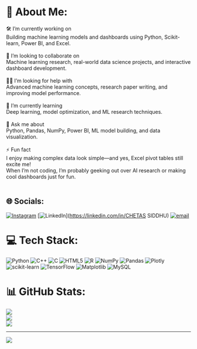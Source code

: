 # 💫 About Me:
🛠 I’m currently working on<br>Building machine learning models and dashboards using Python, Scikit-learn, Power BI, and Excel.<br><br>🤝 I’m looking to collaborate on<br>Machine learning research, real-world data science projects, and interactive dashboard development.<br><br>🙋‍♂️ I’m looking for help with<br>Advanced machine learning concepts, research paper writing, and improving model performance.<br><br>🌱 I’m currently learning<br>Deep learning, model optimization, and ML research techniques.<br><br>💬 Ask me about<br>Python, Pandas, NumPy, Power BI, ML model building, and data visualization.<br><br>⚡ Fun fact<br>I enjoy making complex data look simple—and yes, Excel pivot tables still excite me!<br>When I’m not coding, I’m probably geeking out over AI research or making cool dashboards just for fun.<br><br>


## 🌐 Socials:
[![Instagram](https://img.shields.io/badge/Instagram-%23E4405F.svg?logo=Instagram&logoColor=white)](https://instagram.com/chetassiddhu) [![LinkedIn](https://img.shields.io/badge/LinkedIn-%230077B5.svg?logo=linkedin&logoColor=white)](https://linkedin.com/in/CHETAS SIDDHU) [![email](https://img.shields.io/badge/Email-D14836?logo=gmail&logoColor=white)](mailto:chetassiddhu04@gmail.com) 

# 💻 Tech Stack:
![Python](https://img.shields.io/badge/python-3670A0?style=for-the-badge&logo=python&logoColor=ffdd54) ![C++](https://img.shields.io/badge/c++-%2300599C.svg?style=for-the-badge&logo=c%2B%2B&logoColor=white) ![C](https://img.shields.io/badge/c-%2300599C.svg?style=for-the-badge&logo=c&logoColor=white) ![HTML5](https://img.shields.io/badge/html5-%23E34F26.svg?style=for-the-badge&logo=html5&logoColor=white) ![R](https://img.shields.io/badge/r-%23276DC3.svg?style=for-the-badge&logo=r&logoColor=white) ![NumPy](https://img.shields.io/badge/numpy-%23013243.svg?style=for-the-badge&logo=numpy&logoColor=white) ![Pandas](https://img.shields.io/badge/pandas-%23150458.svg?style=for-the-badge&logo=pandas&logoColor=white) ![Plotly](https://img.shields.io/badge/Plotly-%233F4F75.svg?style=for-the-badge&logo=plotly&logoColor=white) ![scikit-learn](https://img.shields.io/badge/scikit--learn-%23F7931E.svg?style=for-the-badge&logo=scikit-learn&logoColor=white) ![TensorFlow](https://img.shields.io/badge/TensorFlow-%23FF6F00.svg?style=for-the-badge&logo=TensorFlow&logoColor=white) ![Matplotlib](https://img.shields.io/badge/Matplotlib-%23ffffff.svg?style=for-the-badge&logo=Matplotlib&logoColor=black) ![MySQL](https://img.shields.io/badge/mysql-4479A1.svg?style=for-the-badge&logo=mysql&logoColor=white)
# 📊 GitHub Stats:
![](https://github-readme-stats.vercel.app/api?username=chetassiddhu&theme=dark&hide_border=false&include_all_commits=false&count_private=false)<br/>
![](https://nirzak-streak-stats.vercel.app/?user=chetassiddhu&theme=dark&hide_border=false)<br/>
![](https://github-readme-stats.vercel.app/api/top-langs/?username=chetassiddhu&theme=dark&hide_border=false&include_all_commits=false&count_private=false&layout=compact)

---
[![](https://visitcount.itsvg.in/api?id=chetassiddhu&icon=0&color=0)](https://visitcount.itsvg.in)

<!-- Proudly created with GPRM ( https://gprm.itsvg.in ) -->
